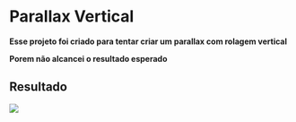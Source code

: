 # Parallax Vertical

**Esse projeto foi criado para tentar criar um parallax com rolagem vertical**

**Porem não alcancei o resultado esperado**

## Resultado
![]("https://media4.giphy.com/media/RiEcIMMTPsREbejiT8/giphy.gif")
